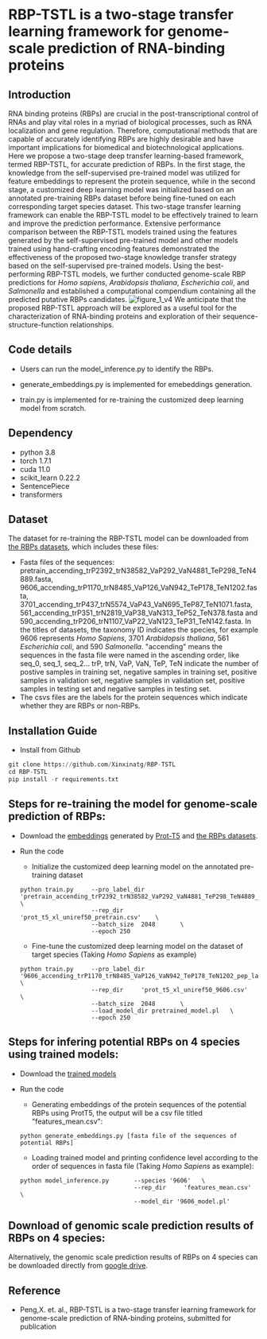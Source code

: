 # RBP-TSTL is a two-stage transfer learning framework for genome-scale prediction of RNA-binding proteins
## Introduction

RNA binding proteins (RBPs) are crucial in the post-transcriptional control of RNAs and play vital roles in a myriad of biological processes, such as RNA localization and gene regulation. Therefore, computational methods that are capable of accurately identifying RBPs are highly desirable and have important implications for biomedical and biotechnological applications. Here we propose a two-stage deep transfer learning-based framework, termed RBP-TSTL, for accurate prediction of RBPs. In the first stage, the knowledge from the self-supervised pre-trained model was utilized for feature embeddings to represent the protein sequence, while in the second stage, a customized deep learning model was initialized based on an annotated pre-training RBPs dataset before being fine-tuned on each corresponding target species dataset. This two-stage transfer learning framework can enable the RBP-TSTL model to be effectively trained to learn and improve the prediction performance. Extensive performance comparison between the RBP-TSTL models trained using the features generated by the self-supervised pre-trained model and other models trained using hand-crafting encoding features demonstrated the effectiveness of the proposed two-stage knowledge transfer strategy based on the self-supervised pre-trained models. Using the best-performing RBP-TSTL models, we further conducted genome-scale RBP predictions for *Homo sapiens*, *Arabidopsis thaliana*, *Escherichia coli*, and *Salmonella* and established a computational compendium containing all the predicted putative RBPs candidates. 
![figure_1_v4](https://user-images.githubusercontent.com/72983482/154390499-45bed4dc-a8f4-4c38-9a5a-e91b0d112842.png)
We anticipate that the proposed RBP-TSTL approach will be explored as a useful tool for the characterization of RNA-binding proteins and exploration of their sequence-structure-function relationships.


## Code details

* Users can run the model_inference.py to identify the RBPs. 

* generate_embeddings.py is implemented for emebeddings generation. 
* train.py is implemented for re-training the customized deep learning model from scratch. 



## Dependency
* python 3.8
* torch 1.7.1
* cuda 11.0
* scikit_learn 0.22.2 
* SentencePiece 
* transformers

## Dataset
The dataset for re-training the RBP-TSTL model can be downloaded from [the RBPs datasets](https://drive.google.com/drive/folders/1T_PGS3Ake0HGG7S4A4nopcJY5ieQur_4?usp=sharing), which includes these files:
* Fasta files of the sequences: pretrain_accending_trP2392_trN38582_VaP292_VaN4881_TeP298_TeN4889.fasta,  9606_accending_trP1170_trN8485_VaP126_VaN942_TeP178_TeN1202.fasta, 3701_accending_trP437_trN5574_VaP43_VaN695_TeP87_TeN1071.fasta, 561_accending_trP351_trN2819_VaP38_VaN313_TeP52_TeN378.fasta and 590_accending_trP206_trN1107_VaP22_VaN123_TeP31_TeN142.fasta. In the titles of datasets, the taxonomy ID indicates the species, for example 9606 represents *Homo Sapiens*, 3701 *Arabidopsis thaliana*, 561 *Escherichia coli*, and 590 *Salmonella*. "accending" means the sequences in the fasta file were named in the ascending order, like seq_0, seq_1, seq_2... trP, trN, VaP, VaN, TeP, TeN indicate the number of postive samples in training set, negative samples in training set, positive samples in validation set, negative samples in validation set, positive samples in testing set and negative samples in testing set.
* The csvs files are the labels for the protein sequences which indicate whether they are RBPs or non-RBPs.


## Installation Guide

*  Install from Github 
```python
git clone https://github.com/Xinxinatg/RBP-TSTL
cd RBP-TSTL
pip install -r requirements.txt
```
## Steps for re-training the model for genome-scale prediction of RBPs:
* Download the [embeddings](https://drive.google.com/drive/folders/17hbcbqwrFsxam3njYmPsUMb_3iycbLHK?usp=sharing) generated by [Prot-T5](https://github.com/agemagician/ProtTrans) and [the RBPs datasets](https://drive.google.com/drive/folders/1T_PGS3Ake0HGG7S4A4nopcJY5ieQur_4?usp=sharing). 
- Run the code 
    - Initialize the customized deep learning model on the annotated pre-training dataset
    ```
    python train.py     --pro_label_dir 'pretrain_accending_trP2392_trN38582_VaP292_VaN4881_TeP298_TeN4889_pep_label.csv'   \ 
                        --rep_dir     'prot_t5_xl_uniref50_pretrain.csv'    \
                        --batch_size  2048       \
                        --epoch 250 
    ```
    - Fine-tune the customized deep learning model on the dataset of target species (Taking *Homo Sapiens* as example)
    
    ```
    python train.py     --pro_label_dir '9606_accending_trP1170_trN8485_VaP126_VaN942_TeP178_TeN1202_pep_label.csv'   \ 
                        --rep_dir     'prot_t5_xl_uniref50_9606.csv'    \
                        --batch_size  2048       \
                        --load_model_dir pretrained_model.pl   \
                        --epoch 250 
    ```

## Steps for infering potential RBPs on 4 species using trained models:
* Download the [trained models](https://drive.google.com/drive/folders/1ZGBkgefSMD0hxILR9AIF7VG8yWfikg1q?usp=sharing)
- Run the code 
    - Generating embeddings of the protein sequences of the potential RBPs using ProtT5, the output will be a csv file titled "features_mean.csv":
    ```
    python generate_embeddings.py [fasta file of the sequences of potential RBPs]
    ```
    - Loading trained model and printing confidence level according to the order of sequences in fasta file (Taking *Homo Sapiens* as example):
    
    ```
    python model_inference.py       --species '9606'   \ 
                                    --rep_dir     'features_mean.csv'    \
                                    --model_dir '9606_model.pl'   
    ```

## Download of genomic scale prediction results of RBPs on 4 species:
Alternatively, the genomic scale prediction results of RBPs on 4 species can be downloaded directly from [google drive](https://drive.google.com/file/d/1i0oYZCt24j5--rBCuUeky81qEOZwlLT9/view?usp=sharing).
## Reference
* Peng,X. et. al., RBP-TSTL is a two-stage transfer learning framework for genome-scale prediction of RNA-binding proteins, submitted for publication

